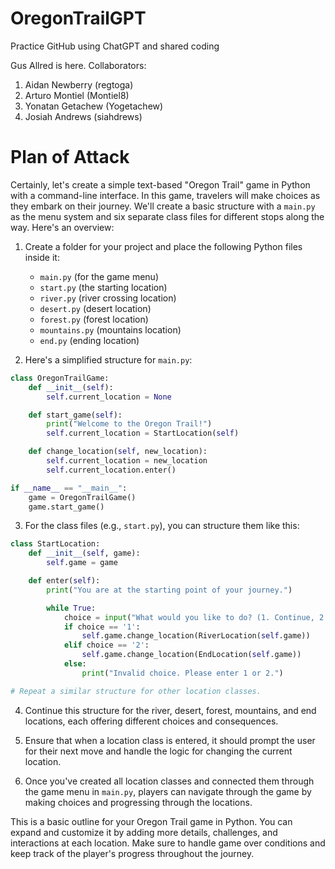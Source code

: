 # OregonTrailGPT
Practice GitHub using ChatGPT and shared coding

Gus Allred is here.
Collaborators:
1. Aidan Newberry (regtoga)
2. Arturo Montiel (Montiel8)
3. Yonatan Getachew (Yogetachew)
4. Josiah Andrews (siahdrews)

# Plan of Attack
Certainly, let's create a simple text-based "Oregon Trail" game in Python with a command-line interface. In this game, travelers will make choices as they embark on their journey. We'll create a basic structure with a `main.py` as the menu system and six separate class files for different stops along the way. Here's an overview:

1. Create a folder for your project and place the following Python files inside it:

   - `main.py` (for the game menu)
   - `start.py` (the starting location)
   - `river.py` (river crossing location)
   - `desert.py` (desert location)
   - `forest.py` (forest location)
   - `mountains.py` (mountains location)
   - `end.py` (ending location)

2. Here's a simplified structure for `main.py`:

```python
class OregonTrailGame:
    def __init__(self):
        self.current_location = None

    def start_game(self):
        print("Welcome to the Oregon Trail!")
        self.current_location = StartLocation(self)

    def change_location(self, new_location):
        self.current_location = new_location
        self.current_location.enter()

if __name__ == "__main__":
    game = OregonTrailGame()
    game.start_game()
```

3. For the class files (e.g., `start.py`), you can structure them like this:

```python
class StartLocation:
    def __init__(self, game):
        self.game = game

    def enter(self):
        print("You are at the starting point of your journey.")

        while True:
            choice = input("What would you like to do? (1. Continue, 2. Quit): ")
            if choice == '1':
                self.game.change_location(RiverLocation(self.game))
            elif choice == '2':
                self.game.change_location(EndLocation(self.game))
            else:
                print("Invalid choice. Please enter 1 or 2.")

# Repeat a similar structure for other location classes.
```

4. Continue this structure for the river, desert, forest, mountains, and end locations, each offering different choices and consequences.

5. Ensure that when a location class is entered, it should prompt the user for their next move and handle the logic for changing the current location.

6. Once you've created all location classes and connected them through the game menu in `main.py`, players can navigate through the game by making choices and progressing through the locations.

This is a basic outline for your Oregon Trail game in Python. You can expand and customize it by adding more details, challenges, and interactions at each location. Make sure to handle game over conditions and keep track of the player's progress throughout the journey.